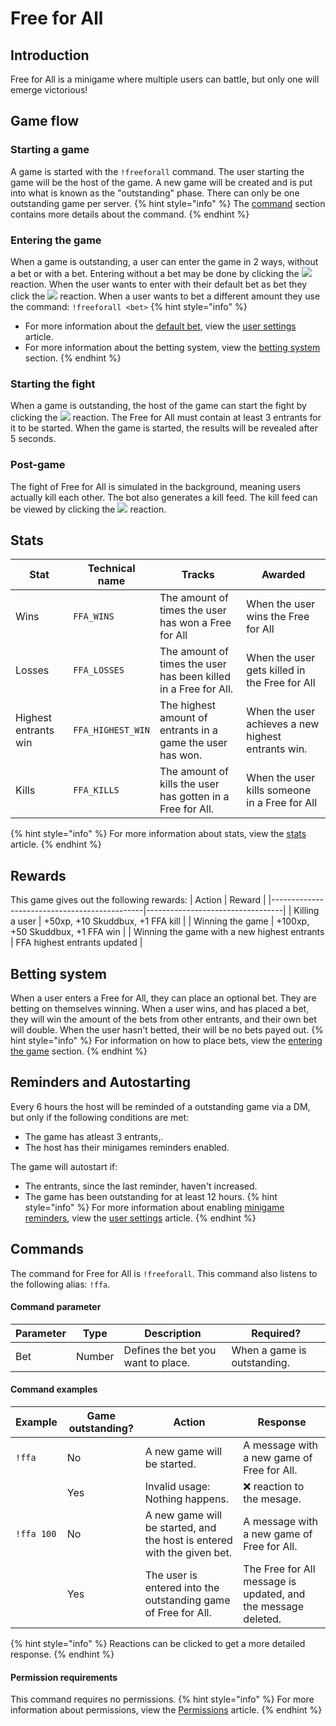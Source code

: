 # Free for All
## Introduction
Free for All is a minigame where multiple users can battle, but only one will emerge victorious!

## Game flow
### Starting a game
A game is started with the `!freeforall` command. The user starting the game will be the host of the game.
A new game will be created and is put into what is known as the "outstanding" phase. There can only be one outstanding game per server.
{% hint style="info" %}
The [command](#command) section contains more details about the command.
{% endhint %}

### Entering the game
When a game is outstanding, a user can enter the game in 2 ways, without a bet or with a bet. Entering without a bet may be done by clicking the ![](https://i.imgur.com/o8SZQlF.png) reaction. When the user wants to enter with their default bet as bet they click the ![](https://i.imgur.com/LqZbyj6.png) reaction. When a user wants to bet a different amount they use the command: `!freeforall <bet>`
{% hint style="info" %}
* For more information about the [default bet](/Features/user-settings.md#default-bet), view the [user settings](/Features/user-settings.md) article.
* For more information about the betting system, view the [betting system](#betting-system) section.
{% endhint %}

### Starting the fight
When a game is outstanding, the host of the game can start the fight by clicking the ![](https://i.imgur.com/rEFJP65.png) reaction. The Free for All must contain at least 3 entrants for it to be started. When the game is started, the results will be revealed after 5 seconds.

### Post-game
The fight of Free for All is simulated in the background, meaning users actually kill each other. The bot also generates a kill feed. The kill feed can be viewed by clicking the ![](https://i.imgur.com/7fUiBDQ.png) reaction.

## Stats
| Stat                 | Technical name    | Tracks                                                          | Awarded                                            |
|----------------------|-------------------|-----------------------------------------------------------------|----------------------------------------------------|
| Wins                 | `FFA_WINS`        | The amount of times the user has won a Free for All             | When the user wins the Free for All                |
| Losses               | `FFA_LOSSES`      | The amount of times the user has been killed in a Free for All. | When the user gets killed in the Free for All      |
| Highest entrants win | `FFA_HIGHEST_WIN` | The highest amount of entrants in a game the user has won.      | When the user achieves a new highest entrants win. |
| Kills                | `FFA_KILLS`       | The amount of kills the user has gotten in a Free for All.      | When the user kills someone in a Free for All      |
{% hint style="info" %}
For more information about stats, view the [stats](/Features/stats.md) article.
{% endhint %}

## Rewards
This game gives out the following rewards:
| Action                                       | Reward                           |
|----------------------------------------------|----------------------------------|
| Killing a user                               | +50xp, +10 Skuddbux, +1 FFA kill |
| Winning the game                             | +100xp, +50 Skuddbux, +1 FFA win |
| Winning the game with a new highest entrants | FFA highest entrants updated     |

## Betting system
When a user enters a Free for All, they can place an optional bet. They are betting on themselves winning. When a user wins, and has placed a bet, they will win the amount of the bets from other entrants, and their own bet will double. When the user hasn't betted, their will be no bets payed out.
{% hint style="info" %}
For information on how to place bets, view the [entering the game](#entering-the-game) section.
{% endhint %}

## Reminders and Autostarting
Every 6 hours the host will be reminded of a outstanding game via a DM, but only if the following conditions are met:
* The game has atleast 3 entrants,.
* The host has their minigames reminders enabled.

The game will autostart if:
* The entrants, since the last reminder, haven't increased.
* The game has been outstanding for at least 12 hours.
{% hint style="info" %}
For more information about enabling [minigame reminders](/Features/user-settings.md#minigame-reminders), view the [user settings](/Features/user-settings.md) article.
{% endhint %}

## Commands
The command for Free for All is `!freeforall`.
This command also listens to the following alias: `!ffa`.

#### Command parameter
| Parameter | Type   | Description                        | Required?                   |
|-----------|--------|------------------------------------|-----------------------------|
| Bet       | Number | Defines the bet you want to place. | When a game is outstanding. |

#### Command examples
| Example    | Game outstanding? | Action                                                                  | Response                                                      |
|------------|-------------------|-------------------------------------------------------------------------|---------------------------------------------------------------|
| `!ffa`     | No                | A new game will be started.                                             | A message with a new game of Free for All.                    |
|            | Yes               | Invalid usage: Nothing happens.                                         | ❌ reaction to the mesage.                                     |
| `!ffa 100` | No                | A new game will be started, and the host is entered with the given bet. | A message with a new game of Free for All.                    |
|            | Yes               | The user is entered into the outstanding game of Free for All.          | The Free for All message is updated, and the message deleted. |
{% hint style="info" %}
Reactions can be clicked to get a more detailed response.
{% endhint %}

#### Permission requirements
This command requires no permissions.
{% hint style="info" %}
For more information about permissions, view the [Permissions](/Systems/permissions.md) article.
{% endhint %}
